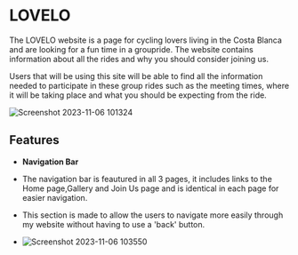 # LOVELO

The LOVELO website is a page for cycling lovers living in the Costa Blanca and are looking for a fun time in a groupride.
The website contains information about all the rides and why you should consider joining us.

Users that will be using this site will be able to find all the information needed to participate in these group rides such as the meeting times, where it will be taking place and what you should be expecting from the ride.

![Screenshot 2023-11-06 101324](https://github.com/Jorritvans/LOVELO/assets/146831899/4711963c-0ccc-45ed-b9ab-cb6a08b1500a)

## Features

- __Navigation Bar__

- The navigation bar is feautured in all 3 pages, it includes links to the Home page,Gallery and Join Us page and is identical in each page for easier navigation.
- This section is made to allow the users to navigate more easily through my website without having to use a 'back' button.
- ![Screenshot 2023-11-06 103550](https://github.com/Jorritvans/LOVELO/assets/146831899/f5c5c403-bb2d-4b2b-b224-94ad64dd7d7e)

